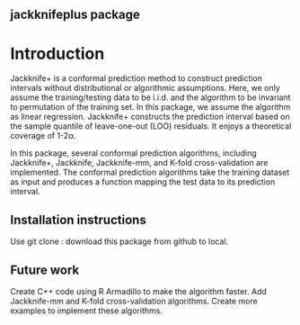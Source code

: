 ## jackknifeplus package

# Introduction

Jackknife+ is a conformal prediction method to construct prediction intervals without distributional or algorithmic assumptions. Here, we only assume the training/testing data to be i.i.d. and the algorithm to be invariant to permutation of the training set. In this package, we assume the algorithm as linear regression. Jackknife+ constructs the prediction interval based on the sample quantile of leave-one-out (LOO) residuals. It enjoys a theoretical coverage of 1-2α.

In this package, several conformal prediction algorithms, including Jackknife+, Jackknife, Jackknife-mm, and K-fold cross-validation are implemented. The conformal prediction algorithms take the training dataset as input and produces a function mapping the test data to its prediction interval. 


## Installation instructions

Use git clone : download this package from github to local.

## Future work
Create C++ code using R Armadillo to make the algorithm faster.
Add Jackknife-mm and K-fold cross-validation algorithms. 
Create more examples to implement these algorithms.
